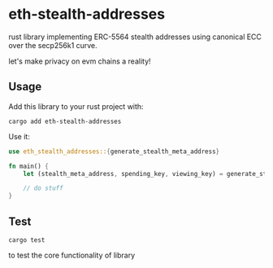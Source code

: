 # eth-stealth-addresses

rust library implementing ERC-5564 stealth addresses using canonical ECC over the secp256k1 curve.

let's make privacy on evm chains a reality!

## Usage

Add this library to your rust project with:

```
cargo add eth-stealth-addresses
```

Use it:

```rust
use eth_stealth_addresses::{generate_stealth_meta_address}

fn main() {
    let (stealth_meta_address, spending_key, viewing_key) = generate_stealth_meta_address();

    // do stuff
}
```

## Test

```
cargo test
```

to test the core functionality of library